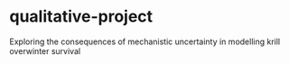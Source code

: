 # qualitative-project
Exploring the consequences of mechanistic uncertainty in modelling krill overwinter survival
